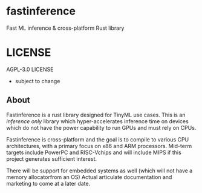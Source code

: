 # fastinference
Fast ML inference &amp; cross-platform Rust library

# LICENSE

AGPL-3.0 LICENSE 
   - subject to change 


## About

Fastinference is a rust library designed for TinyML use cases. 
This is an *inference only* library which hyper-accelerates inference time on 
devices which do not have the power capability to run GPUs and must rely on CPUs. 

Fastinference is cross-platform and the goal is to compile to various CPU architectures,
with a primary focus on x86 and ARM processors. Mid-term targets include PowerPC and RISC-Vchips and will include MIPS if this project generates sufficient interest. 

There will be support for embedded systems as well (which will not have a  memory allocatorfrom an OS) 
Actual articulate documentation and marketing to come at a later date. 



